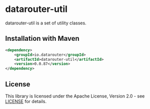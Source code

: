 # datarouter-util

datarouter-util is a set of utility classes.


## Installation with Maven

```xml
<dependency>
	<groupId>io.datarouter</groupId>
	<artifactId>datarouter-util</artifactId>
	<version>0.0.87</version>
</dependency>
```

## License

This library is licensed under the Apache License, Version 2.0 - see [LICENSE](../LICENSE) for details.
